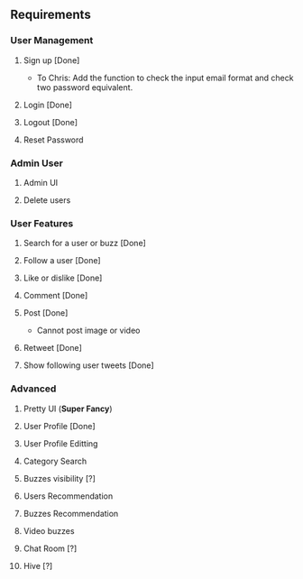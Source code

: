 ## Requirements

### User Management
1. Sign up [Done]
    - To Chris: Add the function to check the input email format and check two password equivalent.

2. Login [Done]

3. Logout [Done]

3. Reset Password

### Admin User
1. Admin UI 

2. Delete users

### User Features
1. Search for a user or buzz [Done]

2. Follow a user [Done]

3. Like or dislike [Done]

4. Comment [Done]

5. Post [Done]
    - Cannot post image or video

6. Retweet [Done]

7. Show following user tweets [Done]


### Advanced
1. Pretty UI (**Super Fancy**)

2. User Profile [Done]

3. User Profile Editting

4. Category Search

5. Buzzes visibility [?]

6. Users Recommendation

7. Buzzes Recommendation

8. Video buzzes

9. Chat Room [?]

10. Hive [?]